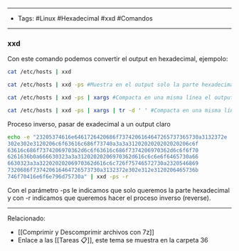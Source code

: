 -----
- Tags: #Linux #Hexadecimal #xxd #Comandos 
-----

### xxd
Con este comando podemos convertir el output en hexadecimal, ejempolo:
```bash
cat /etc/hosts | xxd

cat /etc/hosts | xxd -ps #Muestra en el output solo la parte hexadecimal

cat /etc/hosts | xxd -ps | xargs #Compacta en una misma línea el output hexadecimal

cat /etc/hosts | xxd -ps | xargs | tr -d ' ' #Compacta en una misma línea el output y además elimina los espacios.
```

Proceso inverso, pasar de exadecimal a un output claro
```bash
echo -e "23205374616e6461726420686f7374206164647265737365730a3132372e
302e302e3120206c6f63616c686f73740a3a3a3120202020202020206c6f
63616c686f7374206970362d6c6f63616c686f7374206970362d6c6f6f70
6261636b0a666630323a3a31202020206970362d616c6c6e6f6465730a66
6630323a3a32202020206970362d616c6c726f75746572730a2320546869
7320686f737420616464726573730a3132372e302e312e3120206465736b
746f70416e6f6e796d75730a" | xxd -ps -r
```
Con el parámetro -ps le indicamos que solo queremos la parte hexadecimal y con -r indicamos que queremos hacer el proceso inverso (reverse).

------
Relacionado:

- [[Comprimir y Descomprimir archivos con 7z]] 
- Enlace a las [[Tareas 📋]], este tema se muestra en la carpeta 36

